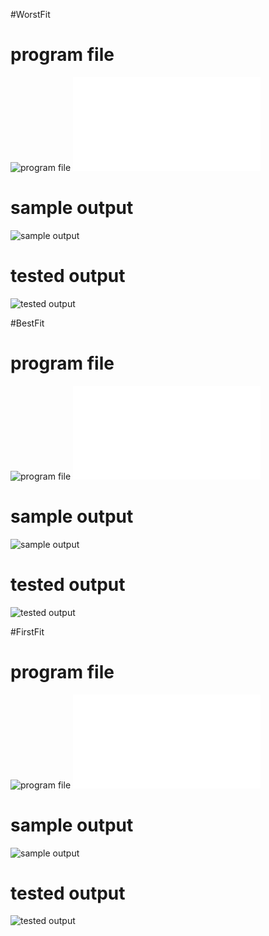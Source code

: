 #WorstFit
# program file
![program file](WorstFit_code_572.jpeg)
![program file](WorstFitFile.c)

# sample output
![sample output](WorstFit_IO_572.jpeg)

# tested output
![tested output](WorstFit_EO_572.jpeg)

#BestFit
# program file
![program file](BestFit_code_572.jpeg)
![program file](BestFitFile.c)

# sample output
![sample output](BestFit_IO_572.jpeg)

# tested output
![tested output](BestFit_EO_572.jpeg)

#FirstFit
# program file
![program file](FirstFit_code_572.jpeg)
![program file](FirstFitFile.c)

# sample output
![sample output](FirstFit_IO_572.jpeg)

# tested output
![tested output](FirstFit_EO_572.jpeg)
